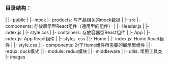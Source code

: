 
### 目录结构：
|
|- public
|   |- mock
        |- products: 与产品相关的mock数据
|
|- src
    |- components: 存放展示型React组件（通用型的组件）
    |       |- Header.js
    |               |- index.js
    |               |- style.css
    |
    |- containers: 存放容器型React组件
    |       |- App
    |           |- index.js: App React组件
    |           |- style。css
    |       |- Home
    |           |- index.js: Home React组件
    |           |- style.css
    |           |- components: 对于Home组件所需要的展示型组件
    |
    |- redux: duck模式
    |       |- module: redux模块
    |       |- middleware 
    |
    |- utils: 常用工具类
    |- images